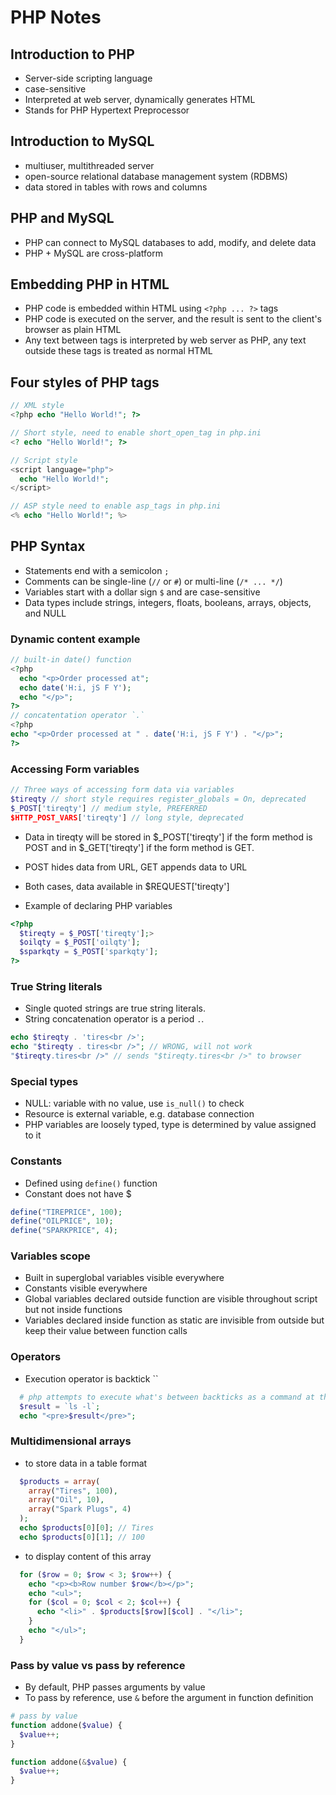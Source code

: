 # PHP Notes


## Introduction to PHP
- Server-side scripting language
- case-sensitive
- Interpreted at web server, dynamically generates HTML
- Stands for PHP Hypertext Preprocessor


## Introduction to MySQL
- multiuser, multithreaded server
- open-source relational database management system (RDBMS)
- data stored in tables with rows and columns

## PHP and MySQL
- PHP can connect to MySQL databases to add, modify, and delete data
- PHP + MySQL are cross-platform

## Embedding PHP in HTML
- PHP code is embedded within HTML using `<?php ... ?>` tags
- PHP code is executed on the server, and the result is sent to the client's browser as plain HTML
- Any text between tags is interpreted by web server as PHP, any text outside these tags is treated as normal HTML

## Four styles of PHP tags
``` php
// XML style
<?php echo "Hello World!"; ?>

// Short style, need to enable short_open_tag in php.ini
<? echo "Hello World!"; ?>

// Script style
<script language="php"> 
  echo "Hello World!"; 
</script>

// ASP style need to enable asp_tags in php.ini
<% echo "Hello World!"; %>
```

## PHP Syntax
- Statements end with a semicolon `;`
- Comments can be single-line (`//` or `#`) or multi-line (`/* ... */`)
- Variables start with a dollar sign `$` and are case-sensitive
- Data types include strings, integers, floats, booleans, arrays, objects, and NULL
### Dynamic content example
``` php
// built-in date() function
<?php 
  echo "<p>Order processed at";
  echo date('H:i, jS F Y');
  echo "</p>";
?>
// concatentation operator `.`
<?php
echo "<p>Order processed at " . date('H:i, jS F Y') . "</p>";
?>
```
### Accessing Form variables
``` php
// Three ways of accessing form data via variables
$tireqty // short style requires register_globals = On, deprecated
$_POST['tireqty'] // medium style, PREFERRED
$HTTP_POST_VARS['tireqty'] // long style, deprecated
```
- Data in tireqty will be stored in $_POST['tireqty'] if the form method is POST and in $_GET['tireqty'] if the form method is GET.
- POST hides data from URL, GET appends data to URL
- Both cases, data available in $REQUEST['tireqty']

- Example of declaring PHP variables
``` php
<?php
  $tireqty = $_POST['tireqty'];>
  $oilqty = $_POST['oilqty'];
  $sparkqty = $_POST['sparkqty'];
?>
```

### True String literals
- Single quoted strings are true string literals.
- String concatenation operator is a period `.`.
```php
echo $tireqty . 'tires<br />';
echo "$tireqty . tires<br />"; // WRONG, will not work
"$tireqty.tires<br />" // sends "$tireqty.tires<br />" to browser
```

### Special types
- NULL: variable with no value, use `is_null()` to check
- Resource is external variable, e.g. database connection
- PHP variables are loosely typed, type is determined by value assigned to it

### Constants
- Defined using `define()` function
- Constant does not have $
``` php
define("TIREPRICE", 100);
define("OILPRICE", 10);
define("SPARKPRICE", 4);
```

### Variables scope
- Built in superglobal variables visible everywhere
- Constants visible everywhere
- Global variables declared outside function are visible throughout script but not inside functions
- Variables declared inside function as static are invisible from outside but keep their value between function calls

### Operators
- Execution operator is backtick ``
```php
  # php attempts to execute what's between backticks as a command at the server's command line
  $result = `ls -l`;
  echo "<pre>$result</pre>";
```

### Multidimensional arrays
- to store data in a table format
``` php
  $products = array(
    array("Tires", 100),
    array("Oil", 10),
    array("Spark Plugs", 4)
  );
  echo $products[0][0]; // Tires
  echo $products[0][1]; // 100
  ```
- to display content of this array
``` php
  for ($row = 0; $row < 3; $row++) {
    echo "<p><b>Row number $row</b></p>";
    echo "<ul>";
    for ($col = 0; $col < 2; $col++) {
      echo "<li>" . $products[$row][$col] . "</li>";
    }
    echo "</ul>";
  }
```

### Pass by value vs pass by reference
- By default, PHP passes arguments by value
- To pass by reference, use `&` before the argument in function definition
``` php
# pass by value
function addone($value) {
  $value++;
}

function addone(&$value) {
  $value++;
}
```